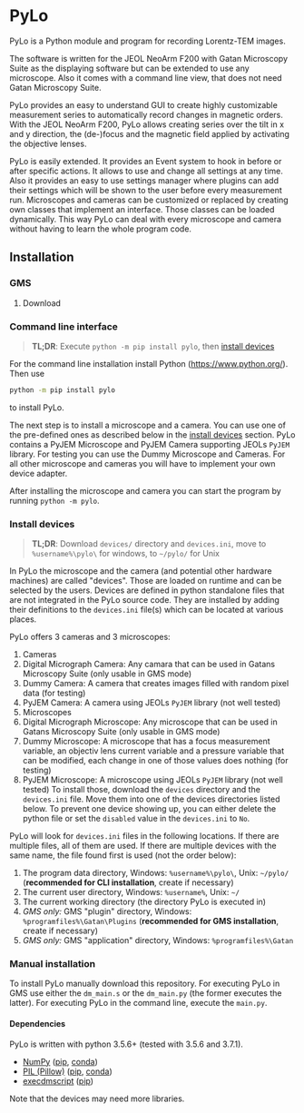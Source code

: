 # PyLo

PyLo is a Python module and program for recording Lorentz-TEM images.

The software is written for the JEOL NeoArm F200 with Gatan Microscopy Suite as the 
displaying software but can be extended to use any microscope. Also it comes with a 
command line view, that does not need Gatan Microscopy Suite.

PyLo provides an easy to understand GUI to create highly customizable measurement series 
to automatically record changes in magnetic orders. With the JEOL NeoArm F200, PyLo allows
creating series over the tilt in x and y direction, the (de-)focus and the magnetic field
applied by activating the objective lenses.

PyLo is easily extended. It provides an Event system to hook in before or after specific
actions. It allows to use and change all settings at any time. Also it provides an easy to 
use settings manager where plugins can add their settings which will be shown to the user 
before every measurement run. Microscopes and cameras can be customized or replaced by 
creating own classes that implement an interface. Those classes can be loaded dynamically.
This way PyLo can deal with every microscope and camera without having to learn the whole
program code. 

## Installation

### GMS

1. Download 

### Command line interface

> **TL;DR**: Execute `python -m pip install pylo`, then [install devices](#install-devices)

For the command line installation install Python (<https://www.python.org/>). Then use 
```cmd
python -m pip install pylo
```
to install PyLo.

The next step is to install a microscope and a camera. You can use one of the pre-defined
ones as described below in the [install devices](#install-devices) section. PyLo contains
a PyJEM Microscope and PyJEM Camera supporting JEOLs `PyJEM` library. For testing you can 
use the Dummy Microscope and Cameras. For all other microscope and cameras you will have 
to implement your own device adapter.

After installing the microscope and camera you can start the program by running 
`python -m pylo`.

### Install devices

> **TL;DR**: Download `devices/` directory and `devices.ini`, move to `%username%\pylo\`
> for windows, to `~/pylo/` for Unix

In PyLo the microscope and the camera (and potential other hardware machines) are called 
"devices". Those are loaded on runtime and can be selected by the users. Devices are 
defined in python standalone files that are not integrated in the PyLo source code. They 
are installed by adding their definitions to the `devices.ini` file(s) which can be 
located at various places.

PyLo offers 3 cameras and 3 microscopes:
1. Cameras
  1. Digital Micrograph Camera: Any camara that can be used in Gatans Microscopy Suite (only
    usable in GMS mode)
  2. Dummy Camera: A camera that creates images filled with random pixel data (for testing)
  3. PyJEM Camera: A camera using JEOLs `PyJEM` library (not well tested)
2. Microscopes
  1. Digital Micrograph Microscope: Any microscope that can be used in Gatans Microscopy
     Suite (only usable in GMS mode)
  2. Dummy Microscope: A microscope that has a focus measurement variable, an objectiv 
     lens current variable and a pressure variable that can be modified, each change in 
     one of those values does nothing (for testing)
  3. PyJEM Microscope: A microscope using JEOLs `PyJEM` library (not well tested)
To install those, download the `devices` directory and the `devices.ini` file. Move them 
into one of the devices directories listed below. To prevent one device showing up, you 
can either delete the python file or set the `disabled` value in the `devices.ini` to `No`.

PyLo will look for `devices.ini` files in the following locations. If there are multiple 
files, all of them are used. If there are multiple devices with the same name, the file
found first is used (not the order below):
1. The program data directory, Windows: `%username%\pylo\`, Unix: `~/pylo/`
   (**recommended for CLI installation**, create if necessary)
2. The current user directory, Windows: `%username%`, Unix: `~/`
3. The current working directory (the directory PyLo is executed in)
4. *GMS only:* GMS "plugin" directory, Windows: `%programfiles%\Gatan\Plugins`
   (**recommended for GMS installation**, create if necessary)
5. *GMS only:* GMS "application" directory, Windows: `%programfiles%\Gatan`

### Manual installation

To install PyLo manually download this repository. For executing PyLo in GMS use either
the `dm_main.s` or the `dm_main.py` (the former executes the latter). For executing PyLo
in the command line, execute the `main.py`.
#### Dependencies

PyLo is written with python 3.5.6+ (tested with 3.5.6 and 3.7.1).

- [NumPy](https://numpy.org/) ([pip](https://pypi.org/project/numpy/), 
  [conda](https://anaconda.org/anaconda/numpy))
- [PIL (Pillow)](https://python-pillow.org/) 
  ([pip](https://pypi.org/project/Pillow/), 
  [conda](https://anaconda.org/anaconda/pillow))
- [execdmscript](https://github.com/miile7/execdmscript)
  ([pip](https://pypi.org/project/execdmscript/))

Note that the devices may need more libraries.